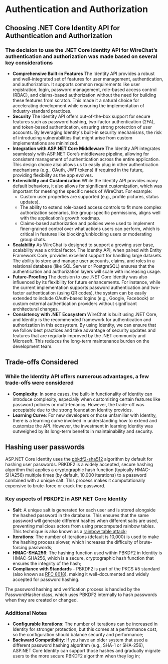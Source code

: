 # Authentication and Authorization

## Choosing .NET Core Identity API for Authentication and Authorization

### The decision to use the .NET Core Identity API for WireChat’s authentication and authorization was made based on several key considerations

- **Comprehensive Built-in Features** The Identity API provides a robust and well-integrated set of features for user management, authentication, and authorization. It supports common requirements like user registration,
  login, password management, role-based access control (RBAC), and claims-based authorization without the need for building these features from scratch. This made it a natural choice for accelerating development
  while ensuring the implementation of industry-standard practices.
- **Security** The Identity API offers out-of-the-box support for secure features such as password hashing, two-factor authentication (2FA), and token-based authentication, ensuring strong protection
  of user accounts. By leveraging Identity's built-in security mechanisms, the risk of introducing vulnerabilities that might arise from custom implementations are minimized.
- **Integration with ASP.NET Core Middleware** The Identity API integrates seamlessly with ASP.NET Core’s middleware pipeline, allowing for consistent management of authentication across the entire application.
  This design choice also allows us to easily plug in other authentication mechanisms (e.g., OAuth, JWT tokens) if required in the future, providing flexibility as the app evolves.
- **Extensibility and Customization** While the Identity API provides many default behaviors, it also allows for significant customization, which was important for meeting the specific needs of WireChat. For example:
    - Custom user properties are supported (e.g., profile pictures, status updates).
    - The ability to extend role-based access controls to fit more complex authorization scenarios, like group-specific permissions, aligns well with the application’s growth roadmap.
    - Claims-based authorization and policies were used to implement finer-grained control over what actions users can perform, which is critical in features like blocking/unblocking users or moderating group chats.
- **Scalability** As WireChat is designed to support a growing user base, scalability was a critical factor. The Identity API, when paired with Entity Framework Core, provides excellent support for handling large datasets.
  The ability to store and manage user accounts, claims, and roles in a relational database (like SQL Server or PostgreSQL) ensures that the authentication and authorization layers will scale with increasing usage.
- **Future-Proofing** The decision to use .NET Core Identity was also influenced by its flexibility for future enhancements. For instance, while the current implementation supports password authentication
  and two-factor authentication (using QR codes), the system can be easily extended to include OAuth-based logins (e.g., Google, Facebook) or custom external authentication providers without significant
  architectural changes.
- **Consistency with .NET Ecosystem** WireChat is built using .NET Core, and Identity is the recommended framework for authentication and authorization in this ecosystem.
  By using Identity, we can ensure that we follow best practices and take advantage of security updates and features that are regularly improved by the .NET community and Microsoft.
  This reduces the long-term maintenance burden on the development team.

## Trade-offs Considered

### While the Identity API offers numerous advantages, a few trade-offs were considered

- **Complexity**: In some cases, the built-in functionality of Identity can introduce complexity, especially when customizing certain features like password policies or multi-tenancy.
  However, the trade-off was acceptable due to the strong foundation Identity provides.
- **Learning Curve**: For new developers or those unfamiliar with Identity, there is a learning curve involved in understanding how to extend and customize the API.
  However, the investment in learning Identity was outweighed by its long-term benefits in maintainability and security.

## Hashing user passwords

ASP.NET Core Identity uses the [pbkdf2-sha512](https://www.ietf.org/rfc/rfc2898.txt) algorithm by default for hashing user passwords. PBKDF2 is a widely accepted, secure hashing algorithm that applies a 
cryptographic hash function (typically HMAC-SHA256) multiple times (by default, 10,000 iterations) to a password combined with a unique salt. 
This process makes it computationally expensive to brute-force or crack the password.

### Key aspects of PBKDF2 in ASP.NET Core Identity

- **Salt**: A unique salt is generated for each user and is stored alongside the hashed password in the database. This ensures that the same password will generate different hashes when different salts are used,
  preventing malicious actors from using precomputed rainbow tables.
  This technique is also known as a [rainbow table attack](https://medium.com/@jsquared7/password-cracking-what-is-a-rainbow-table-attack-and-how-to-prevent-it-7904000ffcff);
- **Iterations**: The number of iterations (default is 10,000) is used to make the hashing process slower, which increases the difficulty of brute-forcing passwords;
- **HMAC-SHA256**: The hashing function used within PBKDF2 in Identity is HMAC-SHA256, which is a secure, cryptographic hash function that ensures the integrity of the hash;
- **Compliance with Standards** - PBKDF2 is part of the PKCS #5 standard (also known as [RFC 8018](https://www.rfc-editor.org/rfc/rfc8018)), making it well-documented and widely accepted for password hashing.
   
The password hashing and verification process is handled by the PasswordHasher<TUser> class, which uses PBKDF2 internally to hash passwords when they are created or changed.

### Additional Notes

- **Configurable Iterations**: The number of iterations can be increased in Identity for stronger protection, but this comes at a performance cost, so the configuration should balance security and performance;
- **Backward Compatibility**: If you have an older system that used a different password hashing algorithm (e.g., SHA-1 or SHA-256), ASP.NET Core Identity can support those hashes and gradually migrate users
  to the more secure PBKDF2 algorithm when they log in;
